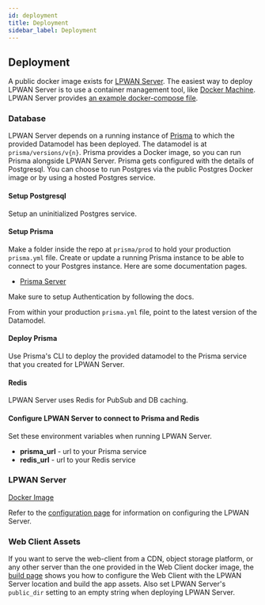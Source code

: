 ```yaml
---
id: deployment
title: Deployment
sidebar_label: Deployment
---
```


## Deployment

A public docker image exists for
[LPWAN Server](https://hub.docker.com/r/lpwanserver/lpwanserver/).
The easiest way to deploy LPWAN Server is to use a container management tool, like
[Docker Machine](https://docs.docker.com/machine/overview/). LPWAN Server provides
[an example docker-compose file](https://github.com/cablelabs/lpwanserver/blob/master/docker/docker-compose.yml).

### Database

LPWAN Server depends on a running instance of
[Prisma](https://prisma.io) to which the provided Datamodel has been deployed.
The datamodel is at `prisma/versions/v{n}`.
Prisma provides a Docker image, so you can run Prisma
alongside LPWAN Server.  Prisma gets configured with the details
of Postgresql.  You can choose to run Postgres via the public
Postgres Docker image or by using a hosted Postgres service.

#### Setup Postgresql

Setup an uninitialized Postgres service.

#### Setup Prisma

Make a folder inside the repo at `prisma/prod` to hold your production `prisma.yml` file.
Create or update a running Prisma instance to be able to connect to your Postgres instance.
Here are some documentation pages.

- [Prisma Server](https://www.prisma.io/docs/prisma-server/)

Make sure to setup Authentication by following the docs.

From within your production `prisma.yml` file, point to the latest version
of the Datamodel.

#### Deploy Prisma

Use Prisma's CLI to deploy the provided datamodel to the Prisma service that you created
for LPWAN Server.

#### Redis

LPWAN Server uses Redis for PubSub and DB caching.

#### Configure LPWAN Server to connect to Prisma and Redis

Set these environment variables when running LPWAN Server.

- **prisma_url** - url to your Prisma service
- **redis_url** - url to your Redis service

### LPWAN Server

[Docker Image](https://hub.docker.com/r/lpwanserver/lpwanserver/)

Refer to the
[configuration page](configuration)
for information on configuring the LPWAN Server.

### Web Client Assets

If you want to serve the web-client from a CDN, object storage platform, or
any other server than the one provided in the Web Client docker image, the
[build page](build)
shows you how to configure the Web Client with the LPWAN Server location
and build the app assets.  Also set LPWAN Server's `public_dir` setting
to an empty string when deploying LPWAN Server.
